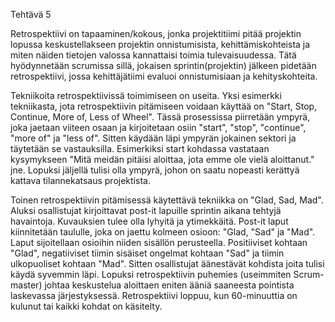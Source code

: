 Tehtävä 5

Retrospektiivi on tapaaminen/kokous, jonka projektitiimi pitää projektin lopussa keskustellakseen projektin onnistumisista, kehittämiskohteista ja miten näiden tietojen valossa kannattaisi toimia tulevaisuudessa. Tätä hyödynnetään scrumissa sillä, jokaisen sprintin(projektin) jälkeen pidetään retrospektiivi, jossa kehittäjätiimi evaluoi onnistumisiaan ja kehityskohteita.

Tekniikoita retrospektiivissä toimimiseen on useita. Yksi esimerkki tekniikasta, jota retrospektiivin pitämiseen voidaan käyttää on "Start, Stop, Continue, More of, Less of Wheel". Tässä prosessissa piirretään ympyrä, joka jaetaan viiteen osaan ja kirjoitetaan osiin "start", "stop", "continue", "more of" ja "less of". Sitten käydään läpi ympyrän jokainen sektori ja täytetään se vastauksilla. Esimerkiksi start kohdassa vastataan kysymykseen "Mitä meidän pitäisi aloittaa, jota emme ole vielä aloittanut." jne. Lopuksi jäljellä tulisi olla ympyrä, johon on saatu nopeasti kerättyä kattava tilannekatsaus projektista.

Toinen retrospektiivin pitämisessä käytettävä tekniikka on "Glad, Sad, Mad". Aluksi osallistujat kirjoittavat post-it lapuille sprintin aikana tehtyjä havaintoja. Kuvauksien tulee olla lyhyitä ja ytimekkäitä. Post-it laput kiinnitetään taululle, joka on jaettu kolmeen osioon: "Glad, "Sad" ja "Mad". Laput sijoitellaan osioihin niiden sisällön perusteella. Positiiviset kohtaan "Glad", negatiiviset tiimin sisäiset ongelmat kohtaan "Sad" ja tiimin ulkopuoliset kohtaan "Mad". Sitten osallistujat äänestävät kohdista joita tulisi käydä syvemmin läpi. Lopuksi retrospektiivin puhemies (useimmiten Scrum-master) johtaa keskustelua aloittaen eniten ääniä saaneesta pointista laskevassa järjestyksessä. Retrospektiivi loppuu, kun 60-minuuttia on kulunut tai kaikki kohdat on käsitelty.
